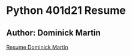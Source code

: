 # Python 401d21 Resume 

## Author: Dominick Martin 

[Resume Dominick Martin](/CF%20Resume%20Screenshot%202023-05-20%20130242.jpg)
